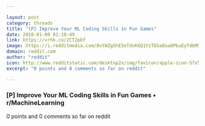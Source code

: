 ```yaml
---

layout: post
category: threads
title: "[P] Improve Your ML Coding Skills in Fun Games"
date: 2018-01-09 01:10:49
link: https://vrhk.co/2CT2pbf
image: https://i.redditmedia.com/8vtWZgShE5eTdvKGQ1YzT6SaOoaOPbuEyTdbM5wP8_c.jpg?w=320&s=2beeb2c75d01b54306dd274f8f6830ee
domain: reddit.com
author: "reddit"
icon: http://www.redditstatic.com/desktop2x/img/favicon/apple-icon-57x57.png
excerpt: "0 points and 0 comments so far on reddit"

---
```


### [P] Improve Your ML Coding Skills in Fun Games • r/MachineLearning

0 points and 0 comments so far on reddit